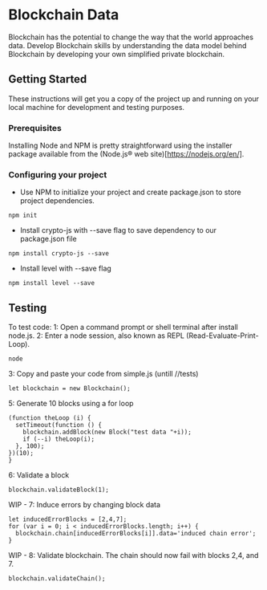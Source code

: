 # Blockchain Data

Blockchain has the potential to change the way that the world approaches data. Develop Blockchain skills by understanding the data model behind Blockchain by developing your own simplified private blockchain.

## Getting Started

These instructions will get you a copy of the project up and running on your local machine for development and testing purposes.

### Prerequisites

Installing Node and NPM is pretty straightforward using the installer package available from the (Node.js® web site)[https://nodejs.org/en/].

### Configuring your project

- Use NPM to initialize your project and create package.json to store project dependencies.
```
npm init
```
- Install crypto-js with --save flag to save dependency to our package.json file
```
npm install crypto-js --save
```
- Install level with --save flag
```
npm install level --save
```

## Testing

To test code:
1: Open a command prompt or shell terminal after install node.js.
2: Enter a node session, also known as REPL (Read-Evaluate-Print-Loop).
```
node
```
3: Copy and paste your code from simple.js (untill //tests)
```
let blockchain = new Blockchain();
```
5: Generate 10 blocks using a for loop
```
(function theLoop (i) {
  setTimeout(function () {
    blockchain.addBlock(new Block("test data "+i));
    if (--i) theLoop(i);
  }, 100);
})(10);
}
```
6: Validate a block
```
blockchain.validateBlock(1);
```
WIP - 7: Induce errors by changing block data
```
let inducedErrorBlocks = [2,4,7];
for (var i = 0; i < inducedErrorBlocks.length; i++) {
  blockchain.chain[inducedErrorBlocks[i]].data='induced chain error';
}
```
WIP - 8: Validate blockchain. The chain should now fail with blocks 2,4, and 7.
```
blockchain.validateChain();
```

